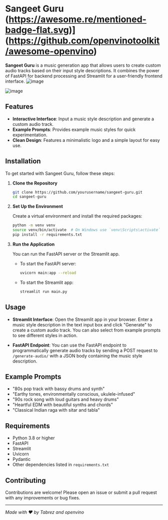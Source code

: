 # Sangeet Guru (https://awesome.re/mentioned-badge-flat.svg)](https://github.com/openvinotoolkit/awesome-openvino)

**Sangeet Guru** is a music generation app that allows users to create custom audio tracks based on their input style descriptions. It combines the power of FastAPI for backend processing and Streamlit for a user-friendly frontend interface.
![image](https://github.com/user-attachments/assets/ddfa0799-7725-4547-bf31-4f034f72fe34)

![image](https://github.com/user-attachments/assets/d3e36896-c077-45d1-8c70-270de9363fd4)

## Features

- **Interactive Interface**: Input a music style description and generate a custom audio track.
- **Example Prompts**: Provides example music styles for quick experimentation.
- **Clean Design**: Features a minimalistic logo and a simple layout for easy use.

## Installation

To get started with Sangeet Guru, follow these steps:

1. **Clone the Repository**

    ```bash
    git clone https://github.com/yourusername/sangeet-guru.git
    cd sangeet-guru
    ```

2. **Set Up the Environment**

    Create a virtual environment and install the required packages:

    ```bash
    python -m venv venv
    source venv/bin/activate  # On Windows use `venv\Scripts\activate`
    pip install -r requirements.txt
    ```

3. **Run the Application**

    You can run the FastAPI server or the Streamlit app.

    - To start the FastAPI server:

      ```bash
      uvicorn main:app --reload
      ```

    - To start the Streamlit app:

      ```bash
      streamlit run main.py
      ```

## Usage

- **Streamlit Interface**: Open the Streamlit app in your browser. Enter a music style description in the text input box and click "Generate" to create a custom audio track. You can also select from example prompts to see different styles in action.

- **FastAPI Endpoint**: You can use the FastAPI endpoint to programmatically generate audio tracks by sending a POST request to `/generate-audio/` with a JSON body containing the music style description.

## Example Prompts

- "80s pop track with bassy drums and synth"
- "Earthy tones, environmentally conscious, ukulele-infused"
- "90s rock song with loud guitars and heavy drums"
- "Heartful EDM with beautiful synths and chords"
- "Classical Indian raga with sitar and tabla"

## Requirements

- Python 3.8 or higher
- FastAPI
- Streamlit
- Uvicorn
- Pydantic
- Other dependencies listed in `requirements.txt`

## Contributing

Contributions are welcome! Please open an issue or submit a pull request with any improvements or bug fixes.


---

*Made with ❤️ by Tabrez and openvino*

